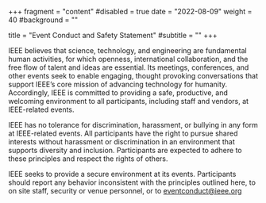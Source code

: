 +++
fragment = "content"
#disabled = true
date = "2022-08-09"
weight = 40
#background = ""

title = "Event Conduct and Safety Statement"
#subtitle = ""
+++

IEEE believes that science, technology, and engineering are fundamental human activities, for which openness, international collaboration, and the free flow of talent and ideas are essential. Its meetings, conferences, and other events seek to enable engaging, thought provoking conversations that support IEEE’s core mission of advancing technology for humanity. Accordingly, IEEE is committed to providing a safe, productive, and welcoming environment to all participants, including staff and vendors, at IEEE-related events. 

IEEE has no tolerance for discrimination, harassment, or bullying in any form at IEEE-related events. All participants have the right to pursue shared interests without harassment or discrimination in an environment that supports diversity and inclusion. 
Participants are expected to adhere to these principles and respect the rights of others.

IEEE seeks to provide a secure environment at its events. Participants should report any behavior inconsistent with the principles outlined here, to on site staff, security or venue personnel, or to [eventconduct@ieee.org](mailto:eventconduct@ieee.org)
